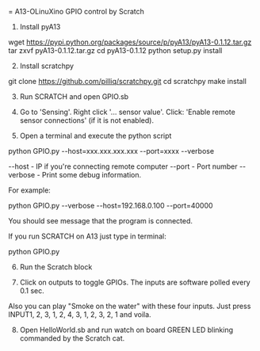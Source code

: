 = A13-OLinuXino GPIO control by Scratch

1. Install pyA13

  wget https://pypi.python.org/packages/source/p/pyA13/pyA13-0.1.12.tar.gz
  tar zxvf pyA13-0.1.12.tar.gz
  cd pyA13-0.1.12
  python setup.py install

2. Install scratchpy

  git clone https://github.com/pilliq/scratchpy.git
  cd scratchpy
  make install

3. Run SCRATCH and open GPIO.sb

4. Go to 'Sensing'.
Right click '... sensor value'.
Click: 'Enable remote sensor connections' (if it is not enabled).

5. Open a terminal and execute the python script

  python GPIO.py --host=xxx.xxx.xxx.xxx --port=xxxx --verbose

--host  -   IP if you're connecting remote computer
--port  -   Port number
--verbose - Print some debug information. 

For example:

  python GPIO.py --verbose --host=192.168.0.100 --port=40000

You should see message that the program is connected.

If you run SCRATCH on A13 just type in terminal:

  python GPIO.py

6. Run the Scratch block

7. Click on outputs to toggle GPIOs.
The inputs are software polled every 0.1 sec. 

Also you can play "Smoke on the water" with these four inputs.
Just press INPUT1, 2, 3, 1, 2, 4, 3, 1, 2, 3, 2, 1 and voila.

8. Open HelloWorld.sb and run watch on board GREEN LED blinking commanded by the Scratch cat.
